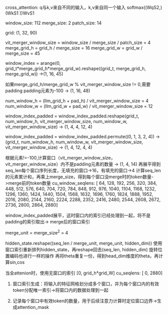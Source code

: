 cross_attention: q与k,v来自不同的输入，k,v来自同一个输入
softmax((WqS2,)(WkS1 ))WvS1

window_size: 112
merge_size: 2
patch_size: 14

grid: (1, 32, 90)

vit_merger_window_size = window_size / merge_size / patch_size = 4
merge_grid_h = grid_h / merge_size = 16
merge_grid_w = grid_w / merge_size = 45

window_index = arange(0, grid_t\*merge_grid_h\*merge_grid_w).reshape((grid_t, merge_grid_h, merge_grid_w)) ->(1, 16, 45)

如果merge_grid_h/merge_grid_w % vit_merger_window_size != 0,需要padding
padding元素为-100 -> (1, 16, 48)

num_window_h = (llm_grid_h + pad_h) / vit_merger_window_size = 4
num_window_w = (llm_grid_w + pad_w) / vit_merger_window_size = 12

window_index_padded = window_index_padded.reshape(grid_t, num_window_h, vit_merger_window_size, num_window_w, vit_merger_window_size) -> (1, 4, 4, 12, 4)

window_index_padded = window_index_padded.permute((0, 1, 3, 2, 4)) -> (grid_t, num_window_h, num_window_w, vit_merger_window_size, vit_merger_window_size) -> (1, 4, 12, 4, 4) 

根据元素!=-100,计算窗口（vit_merger_window_size， vit_merger_window_size）内不是padding元素的数量 -> (1, 4, 14) 再展平得到seq_len每个窗口序列长度，无填充的窗口->16，有填充的窗口->4
计算seq_len的元素累计和，再乘上merge_size，得到每个窗口没merge时的token数量->merge前的token数量
cu_window_seqlens: [  64,  128,  192,  256,  320,  384,  448,  512,  576,  640,  704,  720,  784,
  848,  912,  976, 1040, 1104, 1168, 1232, 1296, 1360, 1424, 1440, 1504, 1568,
 1632, 1696, 1760, 1824, 1888, 1952, 2016, 2080, 2144, 2160, 2224, 2288, 2352,
 2416, 2480, 2544, 2608, 2672, 2736, 2800, 2864, 2880]

window_index_padded展平，这时窗口内的索引已经处理到一起，将不是padding的索引取出-> merge后的窗口索引

merge_unit = merge_size<sup>2</sup> = 4

hidden_state.reshape((seq_len / merge_unit, merge_unit, hidden_dim))
使用窗口索引重新排列hidden_state，再reshape回去(seq_len, hidden_dim)
旋转位置编码也进行一样的操作
再将theta重复一份，得到head_dim维度的theta，再计算sin,cos

当全attenion时，使用无窗口的索引
[0, grid_h*grid_W]
cu_seqlens: 
 [   0, 2880]

 
1. 窗口索引生成：将输入的特征网格划分成多个窗口，并为每个窗口内的有效token分配唯一索引->将窗口内的数据处理到一起

2. 记录每个窗口中有效token的数量，用于后续注意力计算时定位窗口边界->生成attention_mask